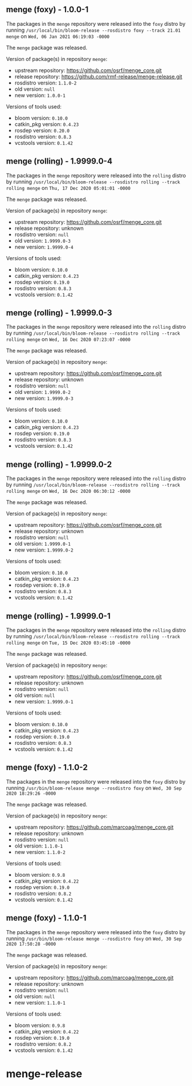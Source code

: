 ## menge (foxy) - 1.0.0-1

The packages in the `menge` repository were released into the `foxy` distro by running `/usr/local/bin/bloom-release --rosdistro foxy --track 21.01 menge` on `Wed, 06 Jan 2021 06:19:03 -0000`

The `menge` package was released.

Version of package(s) in repository `menge`:

- upstream repository: https://github.com/osrf/menge_core.git
- release repository: https://github.com/rmf-release/menge-release.git
- rosdistro version: `1.1.0-2`
- old version: `null`
- new version: `1.0.0-1`

Versions of tools used:

- bloom version: `0.10.0`
- catkin_pkg version: `0.4.23`
- rosdep version: `0.20.0`
- rosdistro version: `0.8.3`
- vcstools version: `0.1.42`


## menge (rolling) - 1.9999.0-4

The packages in the `menge` repository were released into the `rolling` distro by running `/usr/local/bin/bloom-release --rosdistro rolling --track rolling menge` on `Thu, 17 Dec 2020 05:01:01 -0000`

The `menge` package was released.

Version of package(s) in repository `menge`:

- upstream repository: https://github.com/osrf/menge_core.git
- release repository: unknown
- rosdistro version: `null`
- old version: `1.9999.0-3`
- new version: `1.9999.0-4`

Versions of tools used:

- bloom version: `0.10.0`
- catkin_pkg version: `0.4.23`
- rosdep version: `0.19.0`
- rosdistro version: `0.8.3`
- vcstools version: `0.1.42`


## menge (rolling) - 1.9999.0-3

The packages in the `menge` repository were released into the `rolling` distro by running `/usr/local/bin/bloom-release --rosdistro rolling --track rolling menge` on `Wed, 16 Dec 2020 07:23:07 -0000`

The `menge` package was released.

Version of package(s) in repository `menge`:

- upstream repository: https://github.com/osrf/menge_core.git
- release repository: unknown
- rosdistro version: `null`
- old version: `1.9999.0-2`
- new version: `1.9999.0-3`

Versions of tools used:

- bloom version: `0.10.0`
- catkin_pkg version: `0.4.23`
- rosdep version: `0.19.0`
- rosdistro version: `0.8.3`
- vcstools version: `0.1.42`


## menge (rolling) - 1.9999.0-2

The packages in the `menge` repository were released into the `rolling` distro by running `/usr/local/bin/bloom-release --rosdistro rolling --track rolling menge` on `Wed, 16 Dec 2020 06:30:12 -0000`

The `menge` package was released.

Version of package(s) in repository `menge`:

- upstream repository: https://github.com/osrf/menge_core.git
- release repository: unknown
- rosdistro version: `null`
- old version: `1.9999.0-1`
- new version: `1.9999.0-2`

Versions of tools used:

- bloom version: `0.10.0`
- catkin_pkg version: `0.4.23`
- rosdep version: `0.19.0`
- rosdistro version: `0.8.3`
- vcstools version: `0.1.42`


## menge (rolling) - 1.9999.0-1

The packages in the `menge` repository were released into the `rolling` distro by running `/usr/local/bin/bloom-release --rosdistro rolling --track rolling menge` on `Tue, 15 Dec 2020 03:45:10 -0000`

The `menge` package was released.

Version of package(s) in repository `menge`:

- upstream repository: https://github.com/osrf/menge_core.git
- release repository: unknown
- rosdistro version: `null`
- old version: `null`
- new version: `1.9999.0-1`

Versions of tools used:

- bloom version: `0.10.0`
- catkin_pkg version: `0.4.23`
- rosdep version: `0.19.0`
- rosdistro version: `0.8.3`
- vcstools version: `0.1.42`


## menge (foxy) - 1.1.0-2

The packages in the `menge` repository were released into the `foxy` distro by running `/usr/bin/bloom-release menge --rosdistro foxy` on `Wed, 30 Sep 2020 18:29:26 -0000`

The `menge` package was released.

Version of package(s) in repository `menge`:

- upstream repository: https://github.com/marcoag/menge_core.git
- release repository: unknown
- rosdistro version: `null`
- old version: `1.1.0-1`
- new version: `1.1.0-2`

Versions of tools used:

- bloom version: `0.9.8`
- catkin_pkg version: `0.4.22`
- rosdep version: `0.19.0`
- rosdistro version: `0.8.2`
- vcstools version: `0.1.42`


## menge (foxy) - 1.1.0-1

The packages in the `menge` repository were released into the `foxy` distro by running `/usr/bin/bloom-release menge --rosdistro foxy` on `Wed, 30 Sep 2020 17:50:28 -0000`

The `menge` package was released.

Version of package(s) in repository `menge`:

- upstream repository: https://github.com/marcoag/menge_core.git
- release repository: unknown
- rosdistro version: `null`
- old version: `null`
- new version: `1.1.0-1`

Versions of tools used:

- bloom version: `0.9.8`
- catkin_pkg version: `0.4.22`
- rosdep version: `0.19.0`
- rosdistro version: `0.8.2`
- vcstools version: `0.1.42`


# menge-release